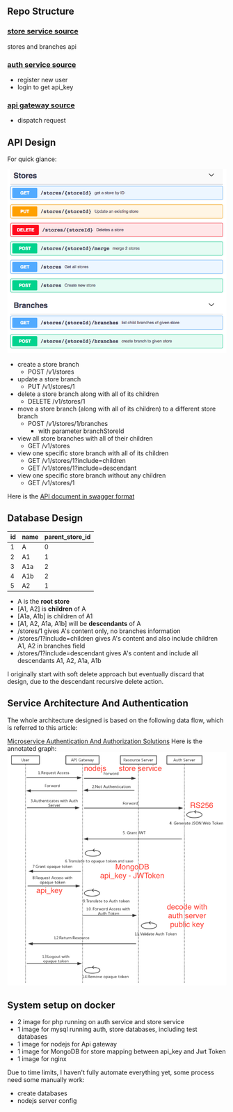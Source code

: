 ## Repo Structure

### [store service source](https://github.com/rickwxc/microservice-lumen-nodejs-docker/blob/master/www/stores-and-branches/)
stores and branches api

### [auth service source](https://github.com/rickwxc/microservice-lumen-nodejs-docker/blob/master/www/auth/)
* register new user
* login to get api_key

### [api gateway source](https://github.com/rickwxc/microservice-lumen-nodejs-docker/blob/master/api-gateway/)
* dispatch request

## API Design
For quick glance:

![Image of stores](https://github.com/rickwxc/microservice-lumen-nodejs-docker/blob/master/docs/images/stores-shot.png)

* create a store branch
  - POST /v1/stores
* update a store branch
  - PUT /v1/stores/1
* delete a store branch along with all of its children
  - DELETE /v1/stores/1
* move a store branch (along with all of its children) to a different store branch
  - POST /v1/stores/1/branches
    * with parameter branchStoreId
* view all store branches with all of their children
  - GET /v1/stores
* view one specific store branch with all of its children
  - GET /v1/stores/1?include=children
  - GET /v1/stores/1?include=descendant
* view one specific store branch without any children
  - GET /v1/stores/1

Here is the [API document in swagger format](https://github.com/rickwxc/microservice-lumen-nodejs-docker/blob/master/docs/swaggers/stores/stores.yaml)


## Database Design

id | name | parent_store_id
------------ | ------------- | -------------
1 | A | 0
2 | A1 | 1
3 | A1a | 2
4 | A1b | 2
5 | A2 | 1

* A is the **root store**
* [A1, A2] is **children** of A
* [A1a, A1b] is children of A1
* [A1, A2, A1a, A1b] will be **descendants** of A
* /stores/1 gives A's content only, no branches information
* /stores/1?include=children gives A's content and also include children A1, A2 in branches field 
* /stores/1?include=descendant gives A's content and include all descendants A1, A2, A1a, A1b

I originally start with soft delete approach but eventually discard that design, due to the descendant recursive delete action.

## Service Architecture And Authentication


The whole architecture designed is based on the following data flow, which is referred to this article: 

[Microservice Authentication And Authorization Solutions](https://medium.com/tech-tajawal/microservice-authentication-and-authorization-solutions-e0e5e74b248a)
Here is the annotated graph:
![Image of Auth](https://github.com/rickwxc/microservice-lumen-nodejs-docker/blob/master/docs/images/api.jpg)

## System setup on docker 
* 2 image for php running on auth service and store service
* 1 image for mysql running auth, store databases, including test databases
* 1 image for nodejs for Api gateway
* 1 image for MongoDB for store mapping between api_key and Jwt Token
* 1 image for nginx

Due to time limits, I haven't fully automate everything yet, some process need some manually 
work:

* create databases
* nodejs server config


